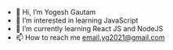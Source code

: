 - 👋 Hi, I’m Yogesh Gautam
- 👀 I’m interested in learning JavaScript 
- 🌱 I’m currently learning React JS and NodeJS
- 📫 How to reach me  email.yg2021@gmail.com

<!---
gautamyogesh017/gautamyogesh017 is a ✨ special ✨ repository because its `README.md` (this file) appears on your GitHub profile.
You can click the Preview link to take a look at your changes.
--->
